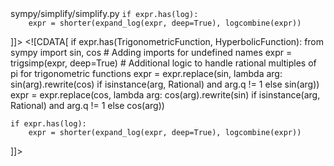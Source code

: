 <change>
<file change-number-for-this-file="1">sympy/simplify/simplify.py</file>
<original line-count="9" no-ellipsis="true"><![CDATA[
    if expr.has(TrigonometricFunction, HyperbolicFunction):
        expr = trigsimp(expr, deep=True)
        # Additional logic to handle rational multiples of pi for trigonometric functions
        expr = expr.replace(sin, lambda arg: sin(arg).rewrite(cos) if isinstance(arg, Rational) and arg.q != 1 else sin(arg))
        expr = expr.replace(cos, lambda arg: cos(arg).rewrite(sin) if isinstance(arg, Rational) and arg.q != 1 else cos(arg))
        
    if expr.has(log):
        expr = shorter(expand_log(expr, deep=True), logcombine(expr))
]]></original>
<modified no-ellipsis="true"><![CDATA[
    if expr.has(TrigonometricFunction, HyperbolicFunction):
        from sympy import sin, cos  # Adding imports for undefined names
        expr = trigsimp(expr, deep=True)
        # Additional logic to handle rational multiples of pi for trigonometric functions
        expr = expr.replace(sin, lambda arg: sin(arg).rewrite(cos) if isinstance(arg, Rational) and arg.q != 1 else sin(arg))
        expr = expr.replace(cos, lambda arg: cos(arg).rewrite(sin) if isinstance(arg, Rational) and arg.q != 1 else cos(arg))
        
    if expr.has(log):
        expr = shorter(expand_log(expr, deep=True), logcombine(expr))
]]></modified>
</change>